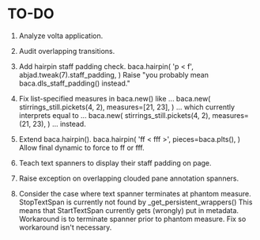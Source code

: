 TO-DO
=====

1.  Analyze volta application.

2.  Audit overlapping transitions.

3.  Add hairpin staff padding check.
        baca.hairpin(
            'p < f',
            abjad.tweak(7).staff_padding,
            )
    Raise "you probably mean baca.dls_staff_padding() instead."

4.  Fix list-specified measures in baca.new() like ...
        baca.new(
            stirrings_still.pickets(4, 2),
            measures=[21, 23],
            )
    ... which currently interprets equal to ...
        baca.new(
            stirrings_still.pickets(4, 2),
            measures=(21, 23),
            )
    ... instead.

5.  Extend baca.hairpin().
        baca.hairpin(
            'ff < fff >',
            pieces=baca.plts(),
            )
    Allow final dynamic to force to ff or fff.

6.  Teach text spanners to display their staff padding on page.

7.  Raise exception on overlapping clouded pane annotation spanners.

8.  Consider the case where text spanner terminates at phantom measure.
    StopTextSpan is currently not found by _get_persistent_wrappers()
    This means that StartTextSpan currently gets (wrongly) put in metadata.
    Workaround is to terminate spanner prior to phantom measure.
    Fix so workaround isn't necessary.
